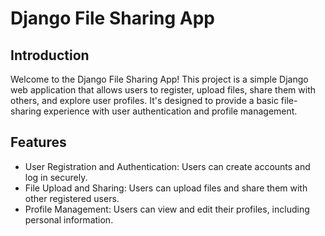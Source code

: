 # Django File Sharing App

## Introduction
Welcome to the Django File Sharing App! This project is a simple Django web application that allows users to register, upload files, share them with others, and explore user profiles. It's designed to provide a basic file-sharing experience with user authentication and profile management.

## Features
- User Registration and Authentication: Users can create accounts and log in securely.
- File Upload and Sharing: Users can upload files and share them with other registered users.
- Profile Management: Users can view and edit their profiles, including personal information.
